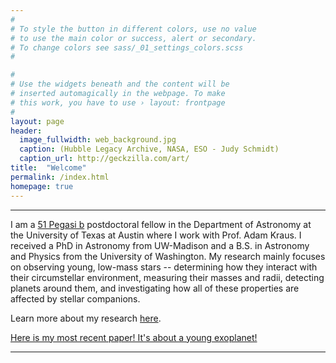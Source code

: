 ```yaml
---
#
# To style the button in different colors, use no value
# to use the main color or success, alert or secondary.
# To change colors see sass/_01_settings_colors.scss
#

#
# Use the widgets beneath and the content will be
# inserted automagically in the webpage. To make
# this work, you have to use › layout: frontpage
#
layout: page
header:
  image_fullwidth: web_background.jpg
  caption: (Hubble Legacy Archive, NASA, ESO - Judy Schmidt)
  caption_url: http://geckzilla.com/art/
title:  "Welcome"
permalink: /index.html
homepage: true
---
```

<hr>
I am a <a href='https://www.hsfoundation.org/fellow/benjamin-tofflemire-ph-d/' target="blank">51 Pegasi b</a> postdoctoral fellow in the Department of Astronomy at the University of Texas at Austin where I work with Prof. Adam Kraus.  I received a PhD in Astronomy from UW-Madison and a B.S. in Astronomy and Physics from the University of Washington.  My research mainly focuses on observing young, low-mass stars -- determining how they interact with their circumstellar environment, measuring their masses and radii, detecting planets around them, and investigating how all of these properties are affected by stellar companions. 

[//]: # (My dissertation focuses on the late stages of binary star formation. Specifically, I study how the orbital motion of binary stars affects the distribution and dynamics of circumstellar material. More broadly, I am interested in using the intrinsic variability of accreting systems as a tool to understand the interaction between forming stars and their surrounding material. )

Learn more about my research <a href='https://tofflemire.github.io/research/'>here</a>.

<a href='https://arxiv.org/abs/2102.06066' target="blank">Here is my most recent paper! It's about a young exoplanet!</a>

<hr>
